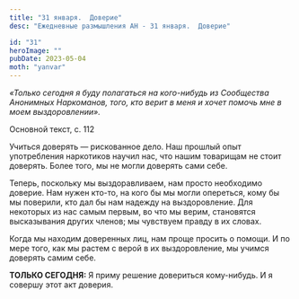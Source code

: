 ```yaml
---
title: "31 января.  Доверие"
desc: "Ежедневные размышления АН - 31 января.  Доверие"

id: "31"
heroImage: ""
pubDate: 2023-05-04
moth: "yanvar"
---
```


_«Только сегодня я буду полагаться на кого-нибудь из Сообщества Анонимных
Наркоманов, того, кто верит в меня и хочет помочь мне в моем выздоровлении»._

Основной текст, с. 112

Учиться доверять — рискованное дело. Наш прошлый опыт употребления наркотиков
научил нас, что нашим товарищам не стоит доверять. Более того, мы не могли
доверять сами себе.

Теперь, поскольку мы выздоравливаем, нам просто необходимо доверие. Нам нужен
кто-то, на кого бы мы могли опереться, кому бы мы поверили, кто дал бы нам
надежду на выздоровление. Для некоторых из нас самым первым, во что мы верим,
становятся высказывания других членов; мы чувствуем правду в их словах.

Когда мы находим доверенных лиц, нам проще просить о помощи. И по мере того,
как мы растем с верой в их выздоровление, мы учимся доверять самим себе.

**ТОЛЬКО СЕГОДНЯ:** Я приму решение довериться кому-нибудь. И я совершу этот
акт доверия.
